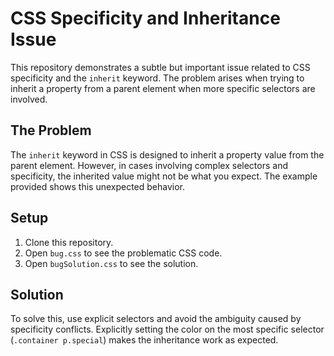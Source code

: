 # CSS Specificity and Inheritance Issue

This repository demonstrates a subtle but important issue related to CSS specificity and the `inherit` keyword. The problem arises when trying to inherit a property from a parent element when more specific selectors are involved.

## The Problem

The `inherit` keyword in CSS is designed to inherit a property value from the parent element. However, in cases involving complex selectors and specificity, the inherited value might not be what you expect. The example provided shows this unexpected behavior.

## Setup

1. Clone this repository.
2. Open `bug.css` to see the problematic CSS code.
3. Open `bugSolution.css` to see the solution.

## Solution

To solve this, use explicit selectors and avoid the ambiguity caused by specificity conflicts.  Explicitly setting the color on the most specific selector (`.container p.special`) makes the inheritance work as expected.